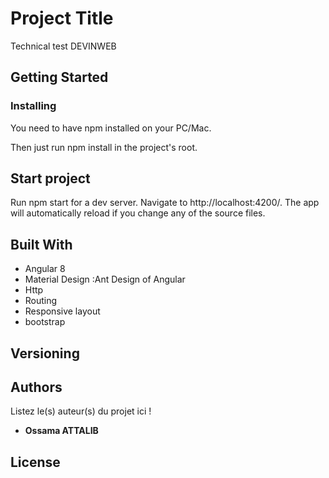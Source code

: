 # Project Title

Technical test DEVINWEB

## Getting Started

### Installing

You need to have npm installed on your PC/Mac.

Then just run npm install in the project's root.


## Start project

Run npm start for a dev server. Navigate to http://localhost:4200/. The app will automatically reload if you change any of the source files.

## Built With

* Angular 8
* Material Design :Ant Design of Angular
* Http
* Routing
* Responsive layout
* bootstrap


## Versioning

## Authors
Listez le(s) auteur(s) du projet ici !
* **Ossama ATTALIB**


## License



